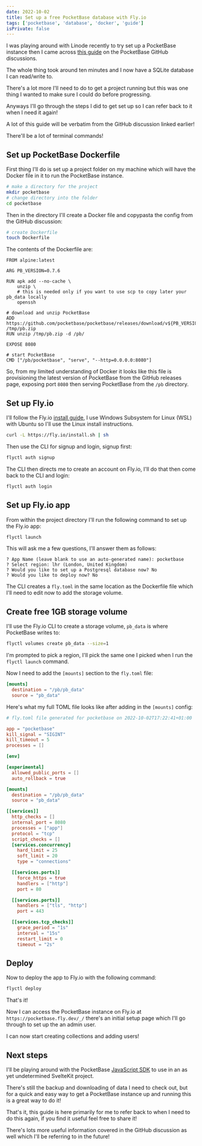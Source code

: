 ```yaml
---
date: 2022-10-02
title: Set up a free PocketBase database with Fly.io
tags: ['pocketbase', 'database', 'docker', 'guide']
isPrivate: false
---
```


I was playing around with Linode recently to try set up a PocketBase
instance then I came across [this guide] on the PocketBase GitHub
discussions.

The whole thing took around ten minutes and I now have a SQLite
database I can read/write to.

There's a lot more I'll need to do to get a project running but this
was one thing I wanted to make sure I could do before progressing.

Anyways I'll go through the steps I did to get set up so I can refer
back to it when I need it again!

A lot of this guide will be verbatim from the GitHub discussion linked
earlier!

There'll be a lot of terminal commands!

## Set up PocketBase Dockerfile

First thing I'll do is set up a project folder on my machine which
will have the Docker file in it to run the PocketBase instance.

```bash
# make a directory for the project
mkdir pocketbase
# change directory into the folder
cd pocketbase
```

Then in the directory I'll create a Docker file and copypasta the
config from the GitHub discussion:

```bash
# create Dockerfile
touch Dockerfile
```

The contents of the Dockerfile are:

```docker
FROM alpine:latest

ARG PB_VERSION=0.7.6

RUN apk add --no-cache \
    unzip \
    # this is needed only if you want to use scp to copy later your pb_data locally
    openssh

# download and unzip PocketBase
ADD https://github.com/pocketbase/pocketbase/releases/download/v${PB_VERSION}/pocketbase_${PB_VERSION}_linux_amd64.zip /tmp/pb.zip
RUN unzip /tmp/pb.zip -d /pb/

EXPOSE 8080

# start PocketBase
CMD ["/pb/pocketbase", "serve", "--http=0.0.0.0:8080"]
```

So, from my limited understanding of Docker it looks like this file is
provisioning the latest version of PocketBase from the GitHub releases
page, exposing port `8080` then serving PocketBase from the `/pb`
directory.

## Set up Fly.io

I'll follow the Fly.io [install guide], I use Windows Subsystem for
Linux (WSL) with Ubuntu so I'll use the Linux install instructions.

```bash
curl -L https://fly.io/install.sh | sh
```

Then use the CLI for signup and login, signup first:

```bash
flyctl auth signup
```

The CLI then directs me to create an account on Fly.io, I'll do that
then come back to the CLI and login:

```bash
flyctl auth login
```

## Set up Fly.io app

From within the project directory I'll run the following command to
set up the Fly.io app:

```bash
flyctl launch
```

This will ask me a few questions, I'll answer them as follows:

```text
? App Name (leave blank to use an auto-generated name): pocketbase
? Select region: lhr (London, United Kingdom)
? Would you like to set up a Postgresql database now? No
? Would you like to deploy now? No
```

The CLI creates a `fly.toml` in the same location as the Dockerfile
file which I'll need to edit now to add the storage volume.

## Create free 1GB storage volume

I'll use the Fly.io CLI to create a storage volume, `pb_data` is where
PocketBase writes to:

```bash
flyctl volumes create pb_data --size=1
```

I'm prompted to pick a region, I'll pick the same one I picked when I
run the `flyctl launch` command.

Now I need to add the `[mounts]` section to the `fly.toml` file:

```toml
[mounts]
  destination = "/pb/pb_data"
  source = "pb_data"
```

Here's what my full TOML file looks like after adding in the
`[mounts]` config:

```toml
# fly.toml file generated for pocketbase on 2022-10-02T17:22:41+01:00

app = "pocketbase"
kill_signal = "SIGINT"
kill_timeout = 5
processes = []

[env]

[experimental]
  allowed_public_ports = []
  auto_rollback = true

[mounts]
  destination = "/pb/pb_data"
  source = "pb_data"

[[services]]
  http_checks = []
  internal_port = 8080
  processes = ["app"]
  protocol = "tcp"
  script_checks = []
  [services.concurrency]
    hard_limit = 25
    soft_limit = 20
    type = "connections"

  [[services.ports]]
    force_https = true
    handlers = ["http"]
    port = 80

  [[services.ports]]
    handlers = ["tls", "http"]
    port = 443

  [[services.tcp_checks]]
    grace_period = "1s"
    interval = "15s"
    restart_limit = 0
    timeout = "2s"
```

## Deploy

Now to deploy the app to Fly.io with the following command:

```bash
flyctl deploy
```

That's it!

Now I can access the PocketBase instance on Fly.io at
`https://pocketbase.fly.dev/_/` there's an initial setup page which
I'll go through to set up the an admin user.

I can now start creating collections and adding users!

## Next steps

I'll be playing around with the PocketBase [JavaScript SDK] to use in
an as yet undetermined SvelteKit project.

There's still the backup and downloading of data I need to check out,
but for a quick and easy way to get a PocketBase instance up and
running this is a great way to do it!

That's it, this guide is here primarily for me to refer back to when I
need to do this again, if you find it useful feel free to share it!

There's lots more useful information covered in the GitHub discussion
as well which I'll be referring to in the future!

<!-- Links -->

[this guide]: https://github.com/pocketbase/pocketbase/discussions/537
[install guide]: https://fly.io/docs/hands-on/install-flyctl/
[javascript sdk]: https://github.com/pocketbase/js-sdk
